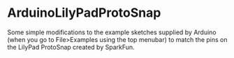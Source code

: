 ArduinoLilyPadProtoSnap
=======================

Some simple modifications to the example sketches supplied by Arduino (when you go to File>Examples using the top menubar) to match the pins on the LilyPad ProtoSnap created by SparkFun.
